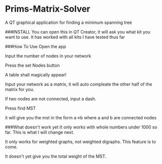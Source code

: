 # Prims-Matrix-Solver
A QT graphical application for finding a minimum spanning tree

###INSTALL
You can open this in QT Creator, it will ask you what kit you want to use. It has worked with all kits I have tested thus far

###How To Use
Open the app

Input the number of nodes in your network

Press the set Nodes button

A table shall magically appear!

Input your network as a matrix, it will auto compleate the other half of the matrix for you.

If two nodes are not connected, input a dash.



Press find MST


it will give you the mst in the form a->b where a and b are connected nodes


###What doesn't work yet
It only works with whole numbers under 1000 so far. This is what I will change next.

It only works for weighted graphs, not weighted digraphs. This feature is to come.

It doesn't yet give you the total weight of the MST.

